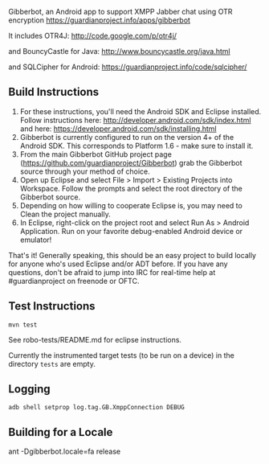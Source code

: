 Gibberbot, an Android app to support XMPP Jabber chat using OTR encryption
https://guardianproject.info/apps/gibberbot

It includes OTR4J:
http://code.google.com/p/otr4j/

and BouncyCastle for Java:
http://www.bouncycastle.org/java.html

and SQLCipher for Android:
https://guardianproject.info/code/sqlcipher/

## Build Instructions
1. For these instructions, you'll need the Android SDK and Eclipse installed. Follow instructions here: http://developer.android.com/sdk/index.html and here: https://developer.android.com/sdk/installing.html
2. Gibberbot is currently configured to run on the version 4+ of the Android SDK. This corresponds to Platform 1.6 - make sure to install it.
3. From the main Gibberbot GitHub project page (https://github.com/guardianproject/Gibberbot) grab the Gibberbot source through your method of choice.
4. Open up Eclipse and select File > Import > Existing Projects into Workspace. Follow the prompts and select the root directory of the Gibberbot source.
5. Depending on how willing to cooperate Eclipse is, you may need to Clean the project manually.
6. In Eclipse, right-click on the project root and select Run As > Android Application. Run on your favorite debug-enabled Android device or emulator!

That's it! Generally speaking, this should be an easy project to build locally for anyone who's used Eclipse and/or ADT before. If you have any questions, don't be afraid to jump into IRC for real-time help at #guardianproject on freenode or OFTC.

## Test Instructions

`mvn test`

See robo-tests/README.md for eclipse instructions.

Currently the instrumented target tests (to be run on a device) in the directory `tests` are empty.

## Logging

`adb shell setprop log.tag.GB.XmppConnection DEBUG`

## Building for a Locale

ant -Dgibberbot.locale=fa release
